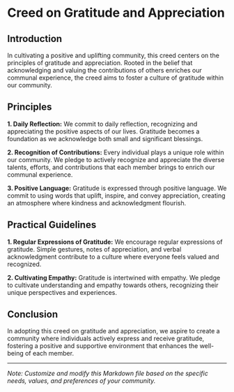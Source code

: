 # Creed on Gratitude and Appreciation

## Introduction

In cultivating a positive and uplifting community, this creed centers on the principles of gratitude and appreciation. Rooted in the belief that acknowledging and valuing the contributions of others enriches our communal experience, the creed aims to foster a culture of gratitude within our community.

## Principles

**1. Daily Reflection:** We commit to daily reflection, recognizing and appreciating the positive aspects of our lives. Gratitude becomes a foundation as we acknowledge both small and significant blessings.

**2. Recognition of Contributions:** Every individual plays a unique role within our community. We pledge to actively recognize and appreciate the diverse talents, efforts, and contributions that each member brings to enrich our communal experience.

**3. Positive Language:** Gratitude is expressed through positive language. We commit to using words that uplift, inspire, and convey appreciation, creating an atmosphere where kindness and acknowledgment flourish.

## Practical Guidelines

**1. Regular Expressions of Gratitude:** We encourage regular expressions of gratitude. Simple gestures, notes of appreciation, and verbal acknowledgment contribute to a culture where everyone feels valued and recognized.

**2. Cultivating Empathy:** Gratitude is intertwined with empathy. We pledge to cultivate understanding and empathy towards others, recognizing their unique perspectives and experiences.

## Conclusion

In adopting this creed on gratitude and appreciation, we aspire to create a community where individuals actively express and receive gratitude, fostering a positive and supportive environment that enhances the well-being of each member.

---
*Note: Customize and modify this Markdown file based on the specific needs, values, and preferences of your community.*
